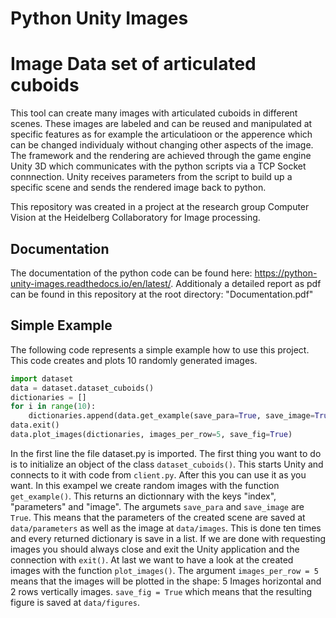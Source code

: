 # Python Unity Images

# Image Data set of articulated cuboids
This tool can create many images with articulated cuboids in different scenes.
These images are labeled and can be reused and manipulated at specific features as for example the articulatioon or the apperence which can be changed individualy without changing other aspects of the image.
The framework and the rendering are achieved through the game engine Unity 3D which communicates with the python scripts via a TCP Socket connnection.
Unity receives parameters from the script to build up a specific scene and sends the rendered image back to python.

This repository was created in a project at the research group Computer Vision at the Heidelberg Collaboratory for Image processing.   

## Documentation
The documentation of the python code can be found here: <https://python-unity-images.readthedocs.io/en/latest/>. 
Additionaly a detailed report as pdf can be found in this repository at the root directory: "Documentation.pdf"

## Simple Example
The following code represents a simple example how to use this project.
This code creates and plots 10 randomly generated images. 
```python
import dataset
data = dataset.dataset_cuboids()
dictionaries = []
for i in range(10):
    dictionaries.append(data.get_example(save_para=True, save_image=True))
data.exit()
data.plot_images(dictionaries, images_per_row=5, save_fig=True)
```

In the first line the file dataset.py is imported.
The first thing you want to do is to initialize an object of the class ``dataset_cuboids()``.
    This starts Unity and connects to it with code from ``client.py``. 
After this you can use it as you want. 
In this exampel we create random images with the function ``get_example()``.
    This returns an dictionnary with the keys "index", "parameters" and "image".
    The argumets ``save_para`` and ``save_image`` are ``True``. This means that the parameters of the created scene are saved at ``data/parameters`` as well as the image at ``data/images``.
    This is done ten times and every returned dictionary is save in a list.
If we are done with requesting images you should always close and exit the Unity application and the connection with ``exit()``.
At last we want to have a look at the created images with the function ``plot_images()``.
    The argument ``images_per_row = 5`` means that the images will be plotted in the shape: 5 Images horizontal and 2 rows vertically images.
    ``save_fig = True`` which means that the resulting figure is saved at ``data/figures``.
